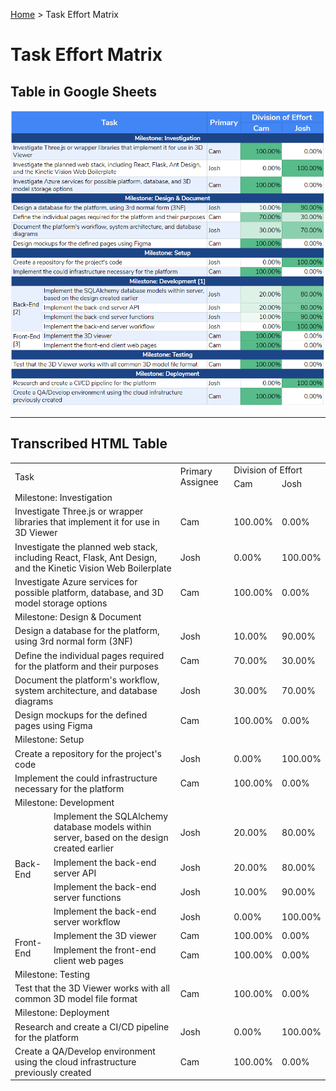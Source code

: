 [Home](../README.md) > Task Effort Matrix

# Task Effort Matrix

## Table in Google Sheets

![Sheets Screenshot of Task Effort Matrix](images/Task-Effort-Matrix.png)

-----

## Transcribed HTML Table

<table>
    <tr>
        <td colspan="2" rowspan="2">Task</td>
        <td rowspan="2">Primary Assignee</td>
        <td colspan="2">Division of Effort</td>
    </tr>
    <tr>
        <td>Cam</td>
        <td>Josh</td>
    </tr>
    <tr>
        <td colspan="5">Milestone: Investigation</td>
    </tr>
    <tr>
        <td colspan="2">Investigate Three.js or wrapper libraries that implement it for use in 3D Viewer</td>
        <td>Cam</td>
        <td>100.00%</td>
        <td>0.00%</td>
    </tr>
    <tr>
        <td colspan="2">Investigate the planned web stack, including React, Flask, Ant Design, and the Kinetic Vision Web Boilerplate</td>
        <td>Josh</td>
        <td>0.00%</td>
        <td>100.00%</td>
    </tr>
    <tr>
        <td colspan="2">Investigate Azure services for possible platform, database, and 3D model storage options</td>
        <td>Cam</td>
        <td>100.00%</td>
        <td>0.00%</td>
    </tr>
    <tr>
        <td colspan="5">Milestone: Design &amp; Document</td>
    </tr>
    <tr>
        <td colspan="2">Design a database for the platform, using 3rd normal form (3NF)</td>
        <td>Josh</td>
        <td>10.00%</td>
        <td>90.00%</td>
    </tr>
    <tr>
        <td colspan="2">Define the individual pages required for the platform and their purposes</td>
        <td>Cam</td>
        <td>70.00%</td>
        <td>30.00%</td>
    </tr>
    <tr>
        <td colspan="2">Document the platform's workflow, system architecture, and database diagrams</td>
        <td>Josh</td>
        <td>30.00%</td>
        <td>70.00%</td>
    </tr>
    <tr>
        <td colspan="2">Design mockups for the defined pages using Figma</td>
        <td>Cam</td>
        <td>100.00%</td>
        <td>0.00%</td>
    </tr>
    <tr>
        <td colspan="5">Milestone: Setup</td>
    </tr>
    <tr>
        <td colspan="2">Create a repository for the project's code</td>
        <td>Josh</td>
        <td>0.00%</td>
        <td>100.00%</td>
    </tr>
    <tr>
        <td colspan="2">Implement the could infrastructure necessary for the platform</td>
        <td>Cam</td>
        <td>100.00%</td>
        <td>0.00%</td>
    </tr>
    <tr>
        <td colspan="5">Milestone: Development</td>
    </tr>
    <tr>
        <td rowspan="4">Back-End</td>
        <td>Implement the SQLAlchemy database models within server, based on the design created earlier</td>
        <td>Josh</td>
        <td>20.00%</td>
        <td>80.00%</td>
    </tr>
    <tr>
        <td>Implement the back-end server API</td>
        <td>Josh</td>
        <td>20.00%</td>
        <td>80.00%</td>
    </tr>
    <tr>
        <td>Implement the back-end server functions</td>
        <td>Josh</td>
        <td>10.00%</td>
        <td>90.00%</td>
    </tr>
    <tr>
        <td>Implement the back-end server workflow</td>
        <td>Josh</td>
        <td>0.00%</td>
        <td>100.00%</td>
    </tr>
    <tr>
        <td rowspan="2">Front-End</td>
        <td>Implement the 3D viewer</td>
        <td>Cam</td>
        <td>100.00%</td>
        <td>0.00%</td>
    </tr>
    <tr>
        <td>Implement the front-end client web pages</td>
        <td>Cam</td>
        <td>100.00%</td>
        <td>0.00%</td>
    </tr>
    <tr>
        <td colspan="5">Milestone: Testing</td>
    </tr>
    <tr>
        <td colspan="2">Test that the 3D Viewer works with all common 3D model file format</td>
        <td>Cam</td>
        <td>100.00%</td>
        <td>0.00%</td>
    </tr>
    <tr>
        <td colspan="5">Milestone: Deployment</td>
    </tr>
    <tr>
        <td colspan="2">Research and create a CI/CD pipeline for the platform</td>
        <td>Josh</td>
        <td>0.00%</td>
        <td>100.00%</td>
    </tr>
    <tr>
        <td colspan="2">Create a QA/Develop environment using the cloud infrastructure previously created</td>
        <td>Cam</td>
        <td>100.00%</td>
        <td>0.00%</td>
    </tr>
</table>